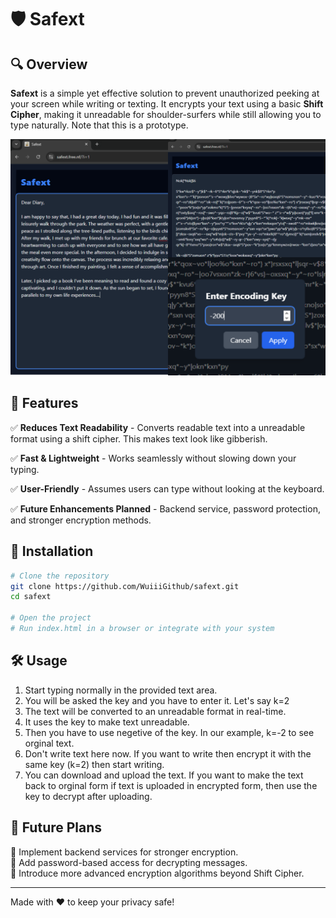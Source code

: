 # 🛡️ Safext

## 🔍 Overview  
**Safext** is a simple yet effective solution to prevent unauthorized peeking at your screen while writing or texting. It encrypts your text using a basic **Shift Cipher**, making it unreadable for shoulder-surfers while still allowing you to type naturally. Note that this is a prototype.

![safext](./safext.png)

## 🚀 Features  
✅ **Reduces Text Readability** - Converts readable text into a unreadable format using a shift cipher. This makes text look like gibberish.

✅ **Fast & Lightweight** - Works seamlessly without slowing down your typing.  

✅ **User-Friendly** - Assumes users can type without looking at the keyboard.  

✅ **Future Enhancements Planned** - Backend service, password protection, and stronger encryption methods.  

## 🔧 Installation  
```sh
# Clone the repository
git clone https://github.com/WuiiiGithub/safext.git
cd safext

# Open the project
# Run index.html in a browser or integrate with your system
```

## 🛠️ Usage  
1. Start typing normally in the provided text area.  
2. You will be asked the key and you have to enter it. Let's say k=2
3. The text will be converted to an unreadable format in real-time.  
4. It uses the key to make text unreadable.
5. Then you have to use negetive of the key. In our example, k=-2 to see orginal text.
6. Don't write text here now. If you want to write then encrypt it with the same key (k=2) then start writing.
7. You can download and upload the text. If you want to make the text back to orginal form if text is uploaded in encrypted form, then use the key to decrypt after uploading.

## 📌 Future Plans  
🔹 Implement backend services for stronger encryption.  
🔹 Add password-based access for decrypting messages.  
🔹 Introduce more advanced encryption algorithms beyond Shift Cipher.

---

Made with ❤️ to keep your privacy safe!  
